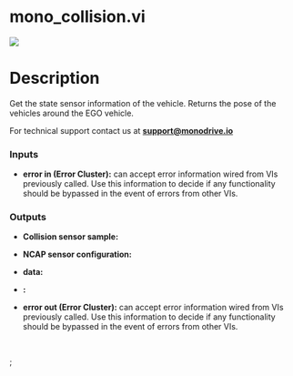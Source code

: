 # mono_collision.vi

<p class="img_container">
<img class="lg_img" src="C:\Users\graci\monodrive\documentation\docs\LV_client\sensors\mono_collision.png"/>
</p>

# Description

Get the state sensor information of the vehicle. Returns the pose of the vehicles around the EGO vehicle.

For technical support contact us at <b>support@monodrive.io</b> 

### Inputs

- **error in (Error Cluster):** can accept error information wired from VIs previously called. Use this information to decide if any functionality should be bypassed in the event of errors from other VIs. 

### Outputs

- **Collision sensor sample:**   

- **NCAP sensor configuration:**   

- **data:**   

- **:**   

- **error out (Error Cluster):** can accept error information wired from VIs previously called. Use this information to decide if any functionality should be bypassed in the event of errors from other VIs. 

<p>&nbsp;</p>
;</p>
